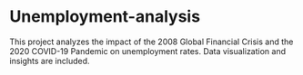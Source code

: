# Unemployment-analysis
This project analyzes the impact of the 2008 Global Financial Crisis and the 2020 COVID-19 Pandemic on unemployment rates. Data visualization and insights are included.
